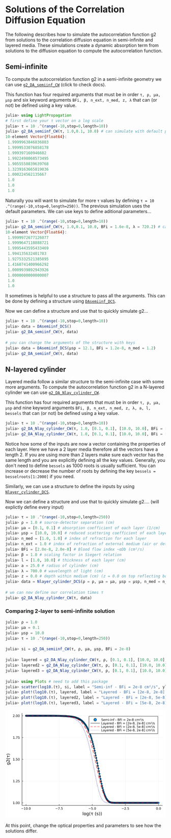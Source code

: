 # Solutions of the Correlation Diffusion Equation

The following describes how to simulate the autocorrelation function g2 from solutions to the correlation diffusion equation in semi-infinite and layered media.
These simulations create a dynamic absorption term from solutions to the diffusion equation to compute the autocorrelation function.

## Semi-infinite

To compute the autocorrelation function g2 in a semi-infinite geometry we can use [`g2_DA_semiinf_CW`](@ref) (click to check docs).

This function has four required arguments that must be in order `τ, ρ, μa, μsp` and six keyword arguments `BFi, β, n_ext, n_med, z, λ` that can (or not) be defined using a key value.

```julia
julia> using LightPropagation
# first define your τ vector on a log scale
julia> τ = 10 .^(range(-10,stop=0,length=10))
julia> g2_DA_semiinf_CW(τ, 1.0,0.1, 10.0) # can simulate with default parameters
10-element Vector{Float64}:
 1.9999963846836883
 1.9999533076858178
 1.999397160946602
 1.9922498068573495
 1.9055550839639768
 1.3239163665819036
 1.000224562135667
 1.0
 1.0
 1.0
```

Naturally you will want to simulate for more `τ` values by defining `τ = 10 .^(range(-10,stop=0,length=250))`.
The previous simulation uses the default parameters. We can use keys to define aditional parameters...
```julia
julia> τ = 10 .^(range(-10,stop=0,length=10))
julia> g2_DA_semiinf_CW(τ, 1.0,0.1, 10.0, BFi = 1.6e-8, λ = 720.2) # can define BFi, λ
10-element Vector{Float64}:
 1.9999972677126077
 1.9999647118888721
 1.9995443595433469
 1.994135632401783
 1.9275332521385895
 1.4160741400966292
 1.0009939892943926
 1.0000000000000007
 1.0
 1.0
```

It sometimes is helpful to use a structure to pass all the arguments. This can be done by defining a structure using [`DAsemiinf_DCS`](@ref).

Now we can define a structure and use that to quickly simulate g2...

```julia
julia> τ = 10 .^(range(-10,stop=0,length=10))
julia> data = DAsemiinf_DCS()
julia> g2_DA_semiinf_CW(τ, data)

# you can change the arguments of the structure with keys
julia> data = DAsemiinf_DCS(μsp = 12.1, BFi = 1.2e-8, n_med = 1.2)
julia> g2_DA_semiinf_CW(τ, data)
```

## N-layered cylinder

Layered media follow a similar structure to the semi-infinite case with some more arguments. To compute the autocorrelation function g2 in a N-layered cylinder we can use [`g2_DA_Nlay_cylinder_CW`](@ref).

This function has four required arguments that must be in order `τ, ρ, μa, μsp` and nine keyword arguments `BFi, β, n_ext, n_med, z, λ, a, l, bessels` that can (or not) be defined using a key value.

```julia
julia> τ = 10 .^(range(-10,stop=0,length=10))
julia> g2_DA_Nlay_cylinder_CW(τ, 1.0, [0.1, 0.1], [10.0, 10.0], BFi = [2.1e-8, 3.0e-8]) # only define BFi
julia> g2_DA_Nlay_cylinder_CW(τ, 1.0, [0.1, 0.1], [10.0, 10.0], BFi = [2.1e-8, 3.0e-8], l = [0.8, 3.0]) # define BFi with layer thickness
```

Notice how some of the inputs are now a vector containing the properties of each layer. Here we have a 2 layer media therefore all the vectors have a length 2. If you are using more than 2 layers make sure each vector has the same length and you are explicitly defining all the key values. Generally, you don't need to define `bessels` as 1000 roots is usually sufficient. You can increase or decrease the number of roots by defining the key `bessels = besselroots[1:2000]` if you need.

Similarly, we can use a structure to define the inputs by using [`Nlayer_cylinder_DCS`](@ref).

Now we can define a structure and use that to quickly simulate g2.... (will explictly define every input)
```julia
julia> τ = 10 .^(range(-10,stop=0,length=250))
julia> ρ = 1.0 # source-detector separation (cm)
julia> μa = [0.1, 0.1] # absorption coefficient of each layer (1/cm)
julia> μsp = [10.0, 10.0] # reduced scattering coefficient of each layer (1/cm)
julia> n_med = [1.0, 1.0] # index of refraction for each layer
julia> n_ext = 1.0 # index of refraction of external medium (air or detector)
julia> BFi = [2.0e-8, 2.0e-8] # Blood flow index ~αDb (cm²/s)
julia> β = 1.0 # scaling factor in Siegert relation
julia> l = [1.0, 10.0] # thickness of each layer (cm)
julia> a = 25.0 # radius of cylinder (cm)
julia> λ = 700.0 # wavelength of light (cm)
julia> z = 0.0 # depth within medium (cm) (z = 0.0 on top reflecting boudnary)
julia> data = Nlayer_cylinder_DCS(ρ = ρ, μa = μa, μsp = μsp, n_med = n_med, n_ext = n_ext, β = β, λ = λ, BFi = BFi, z = z, a = a, l = l, bessels = besselroots[1:2000])

# we can now define our correlation times τ
julia> g2_DA_Nlay_cylinder_CW(τ, data) 
```

### Comparing 2-layer to semi-infinite solution

```julia
julia> ρ = 1.0
julia> μa = 0.1
julia> μsp = 10.0
julia> τ = 10 .^(range(-10,stop=0,length=250))

julia> si = g2_DA_semiinf_CW(τ, ρ, μa, μsp, BFi = 2e-8)

julia> layered = g2_DA_Nlay_cylinder_CW(τ, ρ, [0.1, 0.1], [10.0, 10.0], BFi = [2.0e-8, 2.0e-8], l = [0.5, 10.0])
julia> layered2 = g2_DA_Nlay_cylinder_CW(τ, ρ, [0.1, 0.1], [10.0, 10.0], BFi = [2.0e-8, 5.0e-8], l = [0.5, 10.0])
julia> layered3 = g2_DA_Nlay_cylinder_CW(τ, ρ, [0.1, 0.1], [10.0, 10.0], BFi = [5.0e-8, 2.0e-8], l = [0.5, 10.0])

julia> using Plots # need to add this package
julia> scatter(log10.(τ), si, label = "Semi-inf - BFi = 2e-8 cm²/s", ylabel = "g2(τ)", xlabel = "log(τ (s))")
julia> plot!(log10.(τ), layered, label = "Layered - BFi = [2e-8, 2e-8] cm²/s", lw = 1.5, linecolor =:black)
julia> plot!(log10.(τ), layered2, label = "Layered - BFi = [2e-8, 5e-8] cm²/s", linestyle=:dash, lw = 1.5, linecolor =:red)
julia> plot!(log10.(τ), layered3, label = "Layered - BFi = [5e-8, 2e-8] cm²/s", linestyle=:dot, lw = 1.5, linecolor =:blue4)
```

![dcs_lay_comparison](./assets/DCS_lay_comparison.png)

At this point, change the optical properties and parameters to see how the solutions differ.
